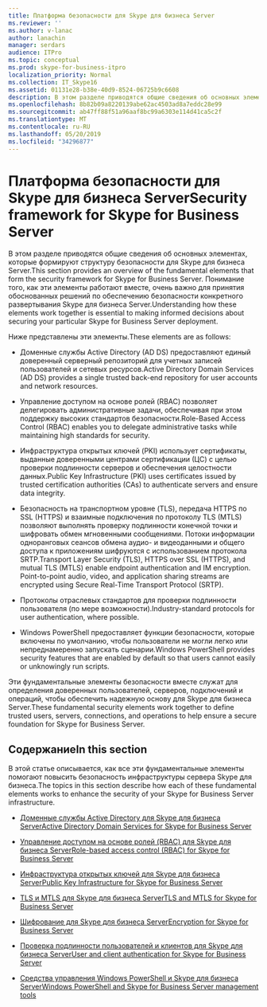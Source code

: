 ```yaml
---
title: Платформа безопасности для Skype для бизнеса Server
ms.reviewer: ''
ms.author: v-lanac
author: lanachin
manager: serdars
audience: ITPro
ms.topic: conceptual
ms.prod: skype-for-business-itpro
localization_priority: Normal
ms.collection: IT_Skype16
ms.assetid: 01131e28-b38e-40d9-8524-06725b9c6608
description: В этом разделе приводятся общие сведения об основных элементах, которые формируют структуру безопасности для Skype для бизнеса Server. Понимание того, как эти элементы работают вместе, очень важно для принятия обоснованных решений по обеспечению безопасности конкретного развертывания Skype для бизнеса Server.
ms.openlocfilehash: 8b82b09a8220139abe62ac4503ad8a7eddc28e99
ms.sourcegitcommit: ab47ff88f51a96aaf8bc99a6303e114d41ca5c2f
ms.translationtype: MT
ms.contentlocale: ru-RU
ms.lasthandoff: 05/20/2019
ms.locfileid: "34296877"
---
```

# <a name="security-framework-for-skype-for-business-server"></a><span data-ttu-id="1d63d-104">Платформа безопасности для Skype для бизнеса Server</span><span class="sxs-lookup"><span data-stu-id="1d63d-104">Security framework for Skype for Business Server</span></span>
 
<span data-ttu-id="1d63d-105">В этом разделе приводятся общие сведения об основных элементах, которые формируют структуру безопасности для Skype для бизнеса Server.</span><span class="sxs-lookup"><span data-stu-id="1d63d-105">This section provides an overview of the fundamental elements that form the security framework for Skype for Business Server.</span></span> <span data-ttu-id="1d63d-106">Понимание того, как эти элементы работают вместе, очень важно для принятия обоснованных решений по обеспечению безопасности конкретного развертывания Skype для бизнеса Server.</span><span class="sxs-lookup"><span data-stu-id="1d63d-106">Understanding how these elements work together is essential to making informed decisions about securing your particular Skype for Business Server deployment.</span></span>
  
<span data-ttu-id="1d63d-107">Ниже представлены эти элементы.</span><span class="sxs-lookup"><span data-stu-id="1d63d-107">These elements are as follows:</span></span>
  
- <span data-ttu-id="1d63d-108">Доменные службы Active Directory (AD DS) предоставляют единый доверенный серверный репозиторий для учетных записей пользователей и сетевых ресурсов.</span><span class="sxs-lookup"><span data-stu-id="1d63d-108">Active Directory Domain Services (AD DS) provides a single trusted back-end repository for user accounts and network resources.</span></span>
    
- <span data-ttu-id="1d63d-109">Управление доступом на основе ролей (RBAC) позволяет делегировать административные задачи, обеспечивая при этом поддержку высоких стандартов безопасности.</span><span class="sxs-lookup"><span data-stu-id="1d63d-109">Role-Based Access Control (RBAC) enables you to delegate administrative tasks while maintaining high standards for security.</span></span>
    
- <span data-ttu-id="1d63d-110">Инфраструктура открытых ключей (PKI) использует сертификаты, выданные доверенными центрами сертификации (ЦС) с целью проверки подлинности серверов и обеспечения целостности данных.</span><span class="sxs-lookup"><span data-stu-id="1d63d-110">Public Key Infrastructure (PKI) uses certificates issued by trusted certification authorities (CAs) to authenticate servers and ensure data integrity.</span></span>
    
- <span data-ttu-id="1d63d-p103">Безопасность на транспортном уровне (TLS), передача HTTPS по SSL (HTTPS) и взаимные подключения по протоколу TLS (MTLS) позволяют выполнять проверку подлинности конечной точки и шифровать обмен мгновенными сообщениями. Потоки информации одноранговых сеансов обмена аудио- и видеоданными и общего доступа к приложениям шифруются с использованием протокола SRTP.</span><span class="sxs-lookup"><span data-stu-id="1d63d-p103">Transport Layer Security (TLS), HTTPS over SSL (HTTPS), and mutual TLS (MTLS) enable endpoint authentication and IM encryption. Point-to-point audio, video, and application sharing streams are encrypted using Secure Real-Time Transport Protocol (SRTP).</span></span>
    
- <span data-ttu-id="1d63d-113">Протоколы отраслевых стандартов для проверки подлинности пользователя (по мере возможности).</span><span class="sxs-lookup"><span data-stu-id="1d63d-113">Industry-standard protocols for user authentication, where possible.</span></span>
    
- <span data-ttu-id="1d63d-114">Windows PowerShell предоставляет функции безопасности, которые включены по умолчанию, чтобы пользователи не могли легко или непреднамеренно запускать сценарии.</span><span class="sxs-lookup"><span data-stu-id="1d63d-114">Windows PowerShell provides security features that are enabled by default so that users cannot easily or unknowingly run scripts.</span></span>
    
<span data-ttu-id="1d63d-115">Эти фундаментальные элементы безопасности вместе служат для определения доверенных пользователей, серверов, подключений и операций, чтобы обеспечить надежную основу для Skype для бизнеса Server.</span><span class="sxs-lookup"><span data-stu-id="1d63d-115">These fundamental security elements work together to define trusted users, servers, connections, and operations to help ensure a secure foundation for Skype for Business Server.</span></span>
  
## <a name="in-this-section"></a><span data-ttu-id="1d63d-116">Содержание</span><span class="sxs-lookup"><span data-stu-id="1d63d-116">In this section</span></span>

<span data-ttu-id="1d63d-117">В этой статье описывается, как все эти фундаментальные элементы помогают повысить безопасность инфраструктуры сервера Skype для бизнеса.</span><span class="sxs-lookup"><span data-stu-id="1d63d-117">The topics in this section describe how each of these fundamental elements works to enhance the security of your Skype for Business Server infrastructure.</span></span>
  
- [<span data-ttu-id="1d63d-118">Доменные службы Active Directory для Skype для бизнеса Server</span><span class="sxs-lookup"><span data-stu-id="1d63d-118">Active Directory Domain Services for Skype for Business Server</span></span>](active-directory-domain-services.md)
    
- [<span data-ttu-id="1d63d-119">Управление доступом на основе ролей (RBAC) для Skype для бизнеса Server</span><span class="sxs-lookup"><span data-stu-id="1d63d-119">Role-based access control (RBAC) for Skype for Business Server</span></span>](role-based-access-control-rbac.md)
    
- [<span data-ttu-id="1d63d-120">Инфраструктура открытых ключей для Skype для бизнеса Server</span><span class="sxs-lookup"><span data-stu-id="1d63d-120">Public Key Infrastructure for Skype for Business Server</span></span>](public-key-infrastructure-for-skype.md)
    
- [<span data-ttu-id="1d63d-121">TLS и MTLS для Skype для бизнеса Server</span><span class="sxs-lookup"><span data-stu-id="1d63d-121">TLS and MTLS for Skype for Business Server</span></span>](tls-and-mtls.md)
    
- [<span data-ttu-id="1d63d-122">Шифрование для Skype для бизнеса Server</span><span class="sxs-lookup"><span data-stu-id="1d63d-122">Encryption for Skype for Business Server</span></span>](encryption.md)
    
- [<span data-ttu-id="1d63d-123">Проверка подлинности пользователей и клиентов для Skype для бизнеса Server</span><span class="sxs-lookup"><span data-stu-id="1d63d-123">User and client authentication for Skype for Business Server</span></span>](user-and-client-authentication.md)
    
- [<span data-ttu-id="1d63d-124">Средства управления Windows PowerShell и Skype для бизнеса Server</span><span class="sxs-lookup"><span data-stu-id="1d63d-124">Windows PowerShell and Skype for Business Server management tools</span></span>](management-tools.md)
    

